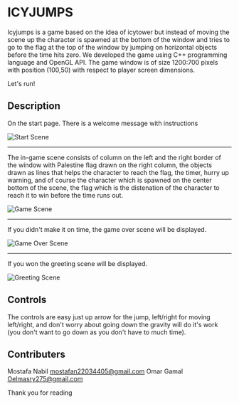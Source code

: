 # ICYJUMPS

Icyjumps is a game based on the idea of icytower but instead of moving the scene up the character is spawned at the bottom of the window and tries to go to the flag at the top of the window by jumping on horizontal objects before the time hits zero. We developed the game using C++ programming language and OpenGL API. The game window is of size 1200:700 pixels with position (100,50) with respect to player screen dimensions.

Let's run!

## Description 

On the start page. There is a welcome message with instructions

![Start Scene](img/Start-Page.jpg)

***

The in-game scene consists of column on the left and the right border of the window with Palestine flag drawn on the right column, the objects drawn as lines that helps the character to reach the flag, the timer, hurry up warning, and of course the character which is spawned on the center bottom of the scene, the flag which is the distenation of the character to reach it to win before the time runs out.

![Game Scene](img/Game-Scene.jpg)

***

If you didn't make it on time, the game over scene will be displayed.

![Game Over Scene](img/GameOver-Scene.jpg)

***

If you won the greeting scene will be displayed.

![Greeting Scene](img/Greeting-Scene.jpg)

## Controls

The controls are easy just up arrow for the jump, left/right for moving left/right, and don't worry about going down the gravity will do it's work (you don't want to go down as you don't have to much time).


## Contributers
Mostafa Nabil mostafan22034405@gmail.com
Omar Gamal Oelmasry275@gmail.com

Thank you for reading